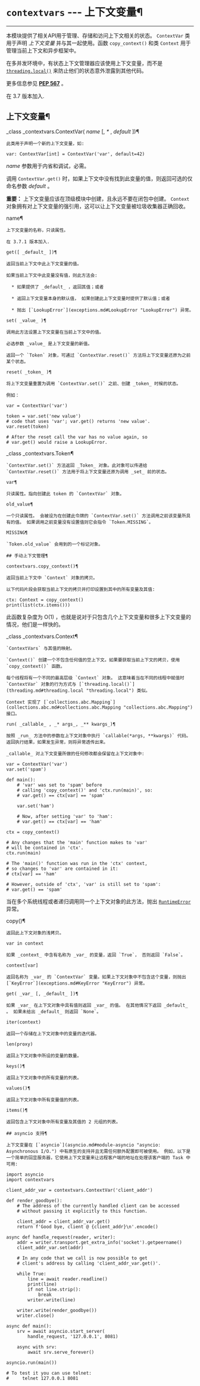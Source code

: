 # `contextvars` \--- 上下文变量¶

* * *

本模块提供了相关API用于管理、存储和访问上下文相关的状态。 `ContextVar` 类用于声明 _上下文变量_ 并与其一起使用。函数 `copy_context()` 和类 `Context` 用于管理当前上下文和异步框架中。

在多并发环境中，有状态上下文管理器应该使用上下文变量，而不是 [`threading.local()`](threading.md#threading.local "threading.local") 来防止他们的状态意外泄露到其他代码。

更多信息参见 [**PEP 567**](https://peps.python.org/pep-0567/) 。

在 3.7 版本加入.

## 上下文变量¶

_class _contextvars.ContextVar( _name_ [, _*_ , _default_ ])¶

    

~~~
此类用于声明一个新的上下文变量，如:
~~~
    
    
~~~
var: ContextVar[int] = ContextVar('var', default=42)
~~~

_name_ 参数用于内省和调试，必需。

调用 `ContextVar.get()` 时，如果上下文中没有找到此变量的值，则返回可选的仅命名参数 _default_ 。

**重要：** 上下文变量应该在顶级模块中创建，且永远不要在闭包中创建。 `Context` 对象拥有对上下文变量的强引用，这可以让上下文变量被垃圾收集器正确回收。

name¶

    

~~~
上下文变量的名称，只读属性。

在 3.7.1 版本加入.

get([ _default_ ])¶
~~~
    

~~~
返回当前上下文中此上下文变量的值。

如果当前上下文中此变量没有值，则此方法会:

  * 如果提供了 _default_ ，返回其值；或者

  * 返回上下文变量本身的默认值， 如果创建此上下文变量时提供了默认值；或者

  * 抛出 [`LookupError`](exceptions.md#LookupError "LookupError") 异常。

set( _value_ )¶
~~~
    

~~~
调用此方法设置上下文变量在当前上下文中的值。

必选参数 _value_ 是上下文变量的新值。

返回一个 `Token` 对象，可通过 `ContextVar.reset()` 方法将上下文变量还原为之前某个状态。

reset( _token_ )¶
~~~
    

~~~
将上下文变量重置为调用 `ContextVar.set()` 之前、创建 _token_ 时候的状态。

例如：
~~~
    
    
~~~
var = ContextVar('var')

token = var.set('new value')
# code that uses 'var'; var.get() returns 'new value'.
var.reset(token)

# After the reset call the var has no value again, so
# var.get() would raise a LookupError.
~~~

_class _contextvars.Token¶

    

~~~
`ContextVar.set()` 方法返回 _Token_ 对象。此对象可以传递给 `ContextVar.reset()` 方法用于将上下文变量还原为调用 _set_ 前的状态。

var¶
~~~
    

~~~
只读属性。指向创建此 token 的 `ContextVar` 对象。

old_value¶
~~~
    

~~~
一个只读属性。 会被设为在创建此令牌的 `ContextVar.set()` 方法调用之前该变量所具有的值。 如果调用之前变量没有设置值则它会指令 `Token.MISSING`。

MISSING¶
~~~
    

~~~
`Token.old_value` 会用到的一个标记对象。

## 手动上下文管理¶

contextvars.copy_context()¶
~~~
    

~~~
返回当前上下文中 `Context` 对象的拷贝。

以下代码片段会获取当前上下文的拷贝并打印设置到其中的所有变量及其值:
~~~
    
    
~~~
ctx: Context = copy_context()
print(list(ctx.items()))
~~~

此函数复杂度为 O(1) ，也就是说对于只包含几个上下文变量和很多上下文变量的情况，他们是一样快的。

_class _contextvars.Context¶

    

~~~
`ContextVars` 与其值的映射。

`Context()` 创建一个不包含任何值的空上下文。如果要获取当前上下文的拷贝，使用 `copy_context()` 函数。

每个线程将有一个不同的最高层级 `Context` 对象。 这意味着当在不同的线程中赋值时 `ContextVar` 对象的行为方式与 [`threading.local()`](threading.md#threading.local "threading.local") 类似。

Context 实现了 [`collections.abc.Mapping`](collections.abc.md#collections.abc.Mapping "collections.abc.Mapping") 接口。

run( _callable_ , _* args_, _** kwargs_)¶
~~~
    

~~~
按照 _run_ 方法中的参数在上下文对象中执行 `callable(*args, **kwargs)` 代码。返回执行结果，如果发生异常，则将异常透传出来。

_callable_ 对上下文变量所做的任何修改都会保留在上下文对象中:
~~~
    
    
~~~
var = ContextVar('var')
var.set('spam')

def main():
    # 'var' was set to 'spam' before
    # calling 'copy_context()' and 'ctx.run(main)', so:
    # var.get() == ctx[var] == 'spam'

    var.set('ham')

    # Now, after setting 'var' to 'ham':
    # var.get() == ctx[var] == 'ham'

ctx = copy_context()

# Any changes that the 'main' function makes to 'var'
# will be contained in 'ctx'.
ctx.run(main)

# The 'main()' function was run in the 'ctx' context,
# so changes to 'var' are contained in it:
# ctx[var] == 'ham'

# However, outside of 'ctx', 'var' is still set to 'spam':
# var.get() == 'spam'
~~~

当在多个系统线程或者递归调用同一个上下文对象的此方法，抛出 [`RuntimeError`](3.标准库/exceptions.md#RuntimeError "RuntimeError") 异常。

copy()¶

    

~~~
返回此上下文对象的浅拷贝。

var in context
~~~
    

~~~
如果 _context_ 中含有名称为 _var_ 的变量，返回 `True`， 否则返回 `False`。

context[var]
~~~
    

~~~
返回名称为 _var_ 的 `ContextVar` 变量。如果上下文对象中不包含这个变量，则抛出 [`KeyError`](exceptions.md#KeyError "KeyError") 异常。

get( _var_ [, _default_ ])¶
~~~
    

~~~
如果 _var_ 在上下文对象中具有值则返回 _var_ 的值。 在其他情况下返回 _default_ 。 如果未给出 _default_ 则返回 `None`。

iter(context)
~~~
    

~~~
返回一个存储在上下文对象中的变量的迭代器。

len(proxy)
~~~
    

~~~
返回上下文对象中所设的变量的数量。

keys()¶
~~~
    

~~~
返回上下文对象中的所有变量的列表。

values()¶
~~~
    

~~~
返回上下文对象中所有变量值的列表。

items()¶
~~~
    

~~~
返回包含上下文对象中所有变量及其值的 2 元组的列表。

## asyncio 支持¶

上下文变量在 [`asyncio`](asyncio.md#module-asyncio "asyncio: Asynchronous I/O.") 中有原生的支持并且无需任何额外配置即可被使用。 例如，以下是一个简单的回显服务器，它使用上下文变量来让远程客户端的地址在处理该客户端的 Task 中可用:
~~~
    
    
~~~
import asyncio
import contextvars

client_addr_var = contextvars.ContextVar('client_addr')

def render_goodbye():
    # The address of the currently handled client can be accessed
    # without passing it explicitly to this function.

    client_addr = client_addr_var.get()
    return f'Good bye, client @ {client_addr}\n'.encode()

async def handle_request(reader, writer):
    addr = writer.transport.get_extra_info('socket').getpeername()
    client_addr_var.set(addr)

    # In any code that we call is now possible to get
    # client's address by calling 'client_addr_var.get()'.

    while True:
        line = await reader.readline()
        print(line)
        if not line.strip():
            break
        writer.write(line)

    writer.write(render_goodbye())
    writer.close()

async def main():
    srv = await asyncio.start_server(
        handle_request, '127.0.0.1', 8081)

    async with srv:
        await srv.serve_forever()

asyncio.run(main())

# To test it you can use telnet:
#     telnet 127.0.0.1 8081
~~~

